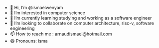 - 👋 Hi, I’m @ismaelwenyam
- 👀 I’m interested in computer science
- 🌱 I’m currently learning studying and working as a software engineer
- 💞️ I’m looking to collaborate on computer architecture, risc-v, software engineering
- 📫 How to reach me : arnaudismael@hotmail.com
- 😄 Pronouns: isma

<!---
ismaelwenyam/ismaelwenyam is a ✨ special ✨ repository because its `README.md` (this file) appears on your GitHub profile.
You can click the Preview link to take a look at your changes.
--->
